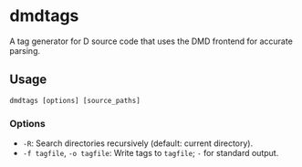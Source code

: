 dmdtags
=======

A tag generator for D source code that uses the DMD frontend for accurate
parsing.

Usage
-----

    dmdtags [options] [source_paths]

### Options

- `-R`: Search directories recursively (default: current directory).
- `-f tagfile`, `-o tagfile`: Write tags to `tagfile`; `-` for standard output.
